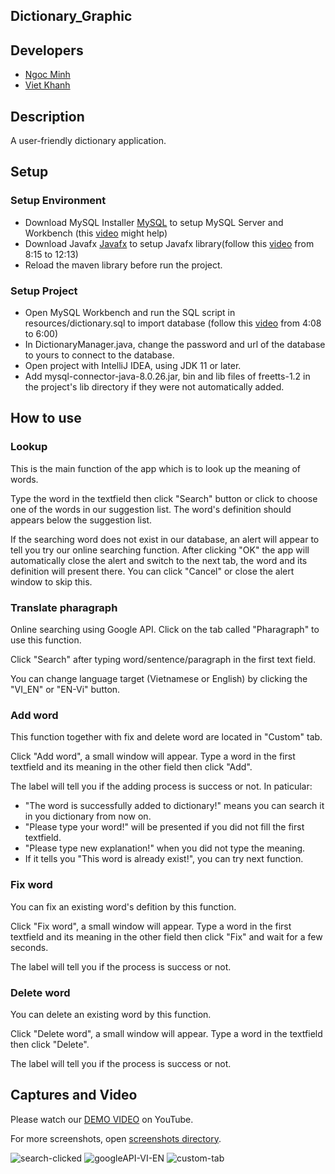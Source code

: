 Dictionary_Graphic
---

## Developers
* [Ngoc Minh](https://github.com/Mint18032)
* [Viet Khanh](https://github.com/khanhvankhanh141)

## Description
A user-friendly dictionary application.

## Setup

### Setup Environment
* Download MySQL Installer [MySQL](https://dev.mysql.com/downloads) to setup MySQL Server and Workbench (this [video](https://www.youtube.com/watch?v=OM4aZJW_Ojs) might help)
* Download Javafx [Javafx](https://openjfx.io/openjfx-docs/#introduction) to setup Javafx library(follow this [video](https://www.youtube.com/watch?v=9XJicRt_FaI) from 8:15 to 12:13)
* Reload the maven library before run the project.
### Setup Project
* Open MySQL Workbench and run the SQL script in resources/dictionary.sql to import database (follow this [video](https://youtu.be/uyP46E0UA9I?t=248) from 4:08 to 6:00)
* In DictionaryManager.java, change the password and url of the database to yours to connect to the database.
* Open project with IntelliJ IDEA, using JDK 11 or later. 
* Add mysql-connector-java-8.0.26.jar, bin and lib files of freetts-1.2 in the project's lib directory if they were not automatically added.

## How to use

### Lookup
This is the main function of the app which is to look up the meaning of words.

Type the word in the textfield then click "Search" button or click to choose one of the words in our suggestion list. 
The word's definition should appears below the suggestion list.

If the searching word does not exist in our database, an alert will appear to tell you try our online searching function. 
After clicking "OK" the app will automatically close the alert and switch to the next tab, the word and its definition will present there.
You can click "Cancel" or close the alert window to skip this. 

### Translate pharagraph 
Online searching using Google API. 
Click on the tab called "Pharagraph" to use this function.

Click "Search" after typing word/sentence/paragraph in the first text field.

You can change language target (Vietnamese or English) by clicking the "VI_EN" or "EN-Vi" button.

### Add word
This function together with fix and delete word are located in "Custom" tab.

Click "Add word", a small window will appear. 
Type a word in the first textfield and its meaning in the other field then click "Add".

The label will tell you if the adding process is success or not. 
In paticular:
* "The word is successfully added to dictionary!" means you can search it in you dictionary from now on.
* "Please type your word!" will be presented if you did not fill the first textfield.
* "Please type new explanation!" when you did not type the meaning.
* If it tells you "This word is already exist!", you can try next function.

### Fix word
You can fix an existing word's defition by this function.

Click "Fix word", a small window will appear.
Type a word in the first textfield and its meaning in the other field then click "Fix" and wait for a few seconds.

The label will tell you if the process is success or not. 

### Delete word
You can delete an existing word by this function.

Click "Delete word", a small window will appear.
Type a word in the textfield then click "Delete".

The label will tell you if the process is success or not.

## Captures and Video
Please watch our [DEMO VIDEO](https://youtu.be/rbf4NzZGscM) on YouTube.

For more screenshots, open [screenshots directory](https://github.com/Mint18032/Dictionary/screenshots).

![search-clicked](https://user-images.githubusercontent.com/79392486/137594355-010a87c8-2bcb-44e4-a0aa-cf41f4bf5d57.png)
![googleAPI-VI-EN](https://user-images.githubusercontent.com/79392486/137505432-c16d93cd-ebf2-4c2e-98b8-ce165746c200.png)
![custom-tab](https://user-images.githubusercontent.com/79392486/137505503-4bd20886-75ed-43c8-91aa-5136682b252b.png)

